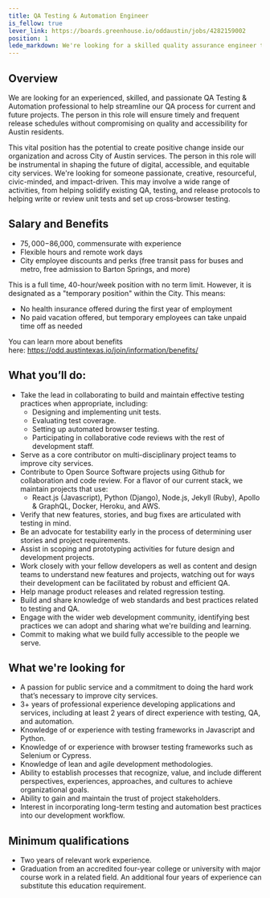 ```yaml
---
title: QA Testing & Automation Engineer
is_fellow: true
lever_link: https://boards.greenhouse.io/oddaustin/jobs/4282159002
position: 1
lede_markdown: We're looking for a skilled quality assurance engineer to collaborate with the City of Austin’s Office of Design and Delivery on incorporating effective testing practices into every development cycle.
---
```


## Overview

We are looking for an experienced, skilled, and passionate QA Testing & Automation professional to help streamline our QA process for current and future projects. The person in this role will ensure timely and frequent release schedules without compromising on quality and accessibility for Austin residents.

This vital position has the potential to create positive change inside our organization and across City of Austin services. The person in this role will be instrumental in shaping the future of digital, accessible, and equitable city services. We're looking for someone passionate, creative, resourceful, civic-minded, and impact-driven. This may involve a wide range of activities, from helping solidify existing QA, testing, and release protocols to helping write or review unit tests and set up cross-browser testing.

## Salary and Benefits

- $75,000-$86,000, commensurate with experience
- Flexible hours and remote work days
- City employee discounts and perks (free transit pass for buses and metro, free admission to Barton Springs, and more)

This is a full time, 40-hour/week position with no term limit. However, it is designated as a "temporary position" within the City. This means:

- No health insurance offered during the first year of employment
- No paid vacation offered, but temporary employees can take unpaid time off as needed

You can learn more about benefits here: https://odd.austintexas.io/join/information/benefits/

## What you’ll do:

- Take the lead in collaborating to build and maintain effective testing practices when appropriate, including:
  - Designing and implementing unit tests.
  - Evaluating test coverage.
  - Setting up automated browser testing.
  - Participating in collaborative code reviews with the rest of development staff.
- Serve as a core contributor on multi-disciplinary project teams to improve city services.
- Contribute to Open Source Software projects using Github for collaboration and code review. For a flavor of our current stack, we maintain projects that use:
  - React.js (Javascript), Python (Django), Node.js, Jekyll (Ruby), Apollo & GraphQL, Docker, Heroku, and AWS.
- Verify that new features, stories, and bug fixes are articulated with testing in mind.
- Be an advocate for testability early in the process of determining user stories and project requirements.
- Assist in scoping and prototyping activities for future design and development projects.
- Work closely with your fellow developers as well as content and design teams to understand new features and projects, watching out for ways their development can be facilitated by robust and efficient QA.
- Help manage product releases and related regression testing.
- Build and share knowledge of web standards and best practices related to testing and QA.
- Engage with the wider web development community, identifying best practices we can adopt and sharing what we're building and learning.
- Commit to making what we build fully accessible to the people we serve.

## What we're looking for

- A passion for public service and a commitment to doing the hard work that’s necessary to improve city services.
- 3+ years of professional experience developing applications and services, including at least 2 years of direct experience with testing, QA, and automation.
- Knowledge of or experience with testing frameworks in Javascript and Python.
- Knowledge of or experience with browser testing frameworks such as Selenium or Cypress.
- Knowledge of lean and agile development methodologies.
- Ability to establish processes that recognize, value, and include different perspectives, experiences, approaches, and cultures to achieve organizational goals.
- Ability to gain and maintain the trust of project stakeholders.
- Interest in incorporating long-term testing and automation best practices into our development workflow.

## Minimum qualifications

- Two years of relevant work experience.
- Graduation from an accredited four-year college or university with major course work in a related field. An additional four years of experience can substitute this education requirement.
